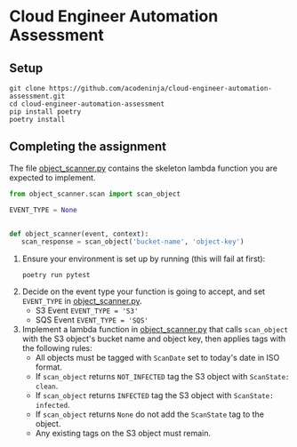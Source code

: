 # Cloud Engineer Automation Assessment

## Setup

```shell
git clone https://github.com/acodeninja/cloud-engineer-automation-assessment.git
cd cloud-engineer-automation-assessment
pip install poetry
poetry install
```

## Completing the assignment

The file [object_scanner.py](./object_scanner/object_scanner.py) contains the skeleton lambda function you are expected to implement.

```python
from object_scanner.scan import scan_object

EVENT_TYPE = None


def object_scanner(event, context):
   scan_response = scan_object('bucket-name', 'object-key')
```

1. Ensure your environment is set up by running (this will fail at first):
    ```shell
    poetry run pytest
    ```
2. Decide on the event type your function is going to accept, and set `EVENT_TYPE` in [object_scanner.py](./object_scanner/object_scanner.py).
    - S3 Event `EVENT_TYPE = 'S3'`
    - SQS Event `EVENT_TYPE = 'SQS'`
3. Implement a lambda function in [object_scanner.py](./object_scanner/object_scanner.py) that calls `scan_object` with the S3 object's bucket name and object key, then applies tags with the following rules:
    - All objects must be tagged with `ScanDate` set to today's date in ISO format.
    - If `scan_object` returns `NOT_INFECTED` tag the S3 object with `ScanState: clean`.
    - If `scan_object` returns `INFECTED` tag the S3 object with `ScanState: infected`.
    - If `scan_object` returns `None` do not add the `ScanState` tag to the object.
    - Any existing tags on the S3 object must remain.
